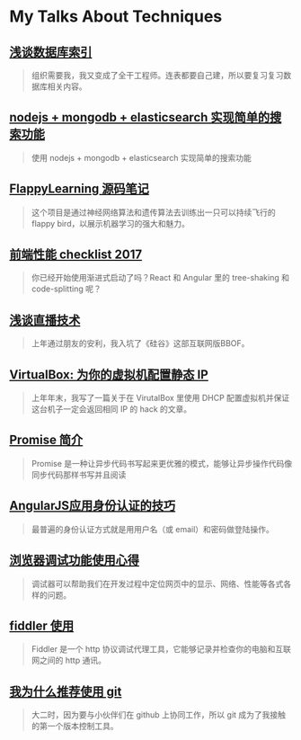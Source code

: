 ﻿# My Talks About Techniques

## [浅谈数据库索引](db-index/index.md)

> 组织需要我，我又变成了全干工程师。连表都要自己建，所以要复习复习数据库相关内容。

## [nodejs + mongodb + elasticsearch 实现简单的搜索功能](nodejs-mongodb-elasticsearch/index.md)

> 使用 nodejs + mongodb + elasticsearch 实现简单的搜索功能

## [FlappyLearning 源码笔记](flappy-learning/index.md)

> 这个项目是通过神经网络算法和遗传算法去训练出一只可以持续飞行的 flappy bird，以展示机器学习的强大和魅力。

## [前端性能 checklist 2017](front-end-performance-checklist/index.md)

> 你已经开始使用渐进式启动了吗？React 和 Angular 里的 tree-shaking 和 code-splitting 呢？

## [浅谈直播技术](live-tv/index.md)

> 上年通过朋友的安利，我入坑了《硅谷》这部互联网版BBOF。

## [VirtualBox: 为你的虚拟机配置静态 IP](virtualbox-static-ip/index.md)

> 上年年末，我写了一篇关于在 VirutalBox 里使用 DHCP 配置虚拟机并保证这台机子一定会返回相同 IP 的 hack 的文章。

## [Promise 简介](promise/index.md)

> Promise 是一种让异步代码书写起来更优雅的模式，能够让异步操作代码像同步代码那样书写并且阅读

## [AngularJS应用身份认证的技巧](angularjs-auth/index.md)

> 最普遍的身份认证方式就是用用户名（或 email）和密码做登陆操作。

## [浏览器调试功能使用心得](dev-tools/index.md)

> 调试器可以帮助我们在开发过程中定位网页中的显示、网络、性能等各式各样的问题。

## [fiddler 使用](fiddler/index.md)

> Fiddler 是一个 http 协议调试代理工具，它能够记录并检查你的电脑和互联网之间的 http 通讯。

## [我为什么推荐使用 git](why-git/index.md)

> 大二时，因为要与小伙伴们在 github 上协同工作，所以 git 成为了我接触的第一个版本控制工具。
